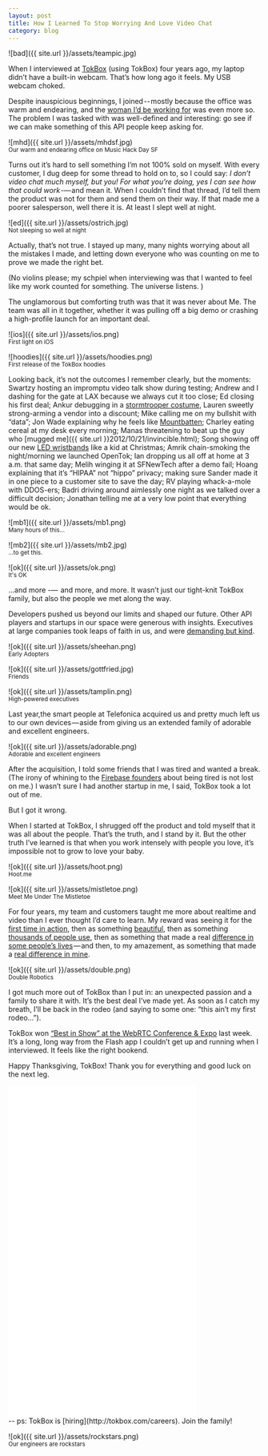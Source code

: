 ```yaml
---
layout: post
title: How I Learned To Stop Worrying And Love Video Chat
category: blog
---
```

![bad]({{ site.url }}/assets/teampic.jpg)

When I interviewed at [TokBox](http://www.tokbox.com/) (using TokBox) four years ago, my laptop didn’t have a built-in webcam. That’s how long ago it feels. My USB webcam choked.

Despite inauspicious beginnings, I joined -- mostly because the office was warm and endearing, and the [woman I’d be working for](http://www.linkedin.com/in/mickyobrien) was even more so. The problem I was tasked with was well-defined and interesting: go see if we can make something of this API people keep asking for.

![mhd]({{ site.url }}/assets/mhdsf.jpg)
<br>
<sub>Our warm and endearing office on Music Hack Day SF</sub>

Turns out it’s hard to sell something I’m not 100% sold on myself. With every customer, I dug deep for some thread to hold on to, so I could say: *I don’t video chat much myself, but you! For what you’re doing, yes I can see how that could work* -— and mean it. When I couldn’t find that thread, I’d tell them the product was not for them and send them on their way. If that made me a poorer salesperson, well there it is. At least I slept well at night.

![ed]({{ site.url }}/assets/ostrich.jpg)
<br>
<sub>Not sleeping so well at night</sub>

Actually, that’s not true. I stayed up many, many nights worrying about all the mistakes I made, and letting down everyone who was counting on me to prove we made the right bet.

(No violins please; my schpiel when interviewing was that I wanted to feel like my work counted for something. The universe listens. )

The unglamorous but comforting truth was that it was never about Me. The team was all in it together, whether it was pulling off a big demo or crashing a high-profile launch for an important deal. 

![ios]({{ site.url }}/assets/ios.png)
<br>
<sub>First light on iOS</sub>

![hoodies]({{ site.url }}/assets/hoodies.png)
<br>
<sub>First release of the TokBox hoodies</sub>

Looking back, it’s not the outcomes I remember clearly, but the moments: Swartzy hosting an impromptu video talk show during testing; Andrew and I dashing for the gate at LAX because we always cut it too close; Ed closing his first deal; Ankur debugging in a [stormtrooper costume](https://twitter.com/aoberoi/status/347896826009096192), Lauren sweetly strong-arming a vendor into a discount; Mike calling me on my bullshit with “data”; Jon Wade explaining why he feels like [Mountbatten](http://en.wikipedia.org/wiki/Louis_Mountbatten,_1st_Earl_Mountbatten_of_Burma); Charley eating cereal at my desk every morning; Manas threatening to beat up the guy who [mugged me]({{ site.url }}2012/10/21/invincible.html); Song showing off our new [LED wristbands](http://www.tokbox.com/blog/tokbox-is-bringing-the-best-swag-to-sxsw/) like a kid at Christmas; Amrik chain-smoking the night/morning we launched OpenTok; Ian dropping us all off at home at 3 a.m. that same day; Melih winging it at SFNewTech after a demo fail; Hoang explaining that it’s “HIPAA” not “hippo” privacy; making sure Sander made it in one piece to a customer site to save the day; RV playing whack-a-mole with DDOS-ers; Badri driving around aimlessly one night as we talked over a difficult decision; Jonathan telling me at a very low point that everything would be ok.

![mb1]({{ site.url }}/assets/mb1.png)
<br>
<sub>Many hours of this...</sub>

![mb2]({{ site.url }}/assets/mb2.jpg)
<br>
<sub>...to get this.</sub>

![ok]({{ site.url }}/assets/ok.png)
<br>
<sub>It's OK</sub>


…and more -—  and more, and more. It wasn’t just our tight-knit TokBox family, but also the people we met along the way. 

Developers pushed us beyond our limits and shaped our future. Other API players and startups in our space were generous with insights. Executives at large companies took leaps of faith in us, and were [demanding but kind](http://www.linkedin.com/in/leehammond). 

![ok]({{ site.url }}/assets/sheehan.png)
<br>
<sub>Early Adopters</sub>

![ok]({{ site.url }}/assets/gottfried.jpg)
<br>
<sub>Friends</sub>

![ok]({{ site.url }}/assets/tamplin.png)
<br>
<sub>High-powered executives</sub>

Last year,the smart people at Telefonica acquired us and pretty much left us to our own devices — aside from giving us an extended family of adorable and excellent engineers.

![ok]({{ site.url }}/assets/adorable.png)
<br>
<sub>Adorable and excellent engineers</sub>

After the acquisition, I told some friends that I was tired and wanted a break. (The irony of whining to the [Firebase founders](http://darineich.com/startups-beanbags-earthquakes-and-fires-the-james-tamplin-story/) about being tired is not lost on me.) I wasn’t sure I had another startup in me, I said, TokBox took a lot out of me.

But I got it wrong.

When I started at TokBox, I shrugged off the product and told myself that it was all about the people. That’s the truth, and I stand by it. But the other truth I’ve learned is that when you work intensely with people you love, it’s impossible not to grow to love your baby.

![ok]({{ site.url }}/assets/hoot.png)
<br>
<sub>Hoot.me</sub>

![ok]({{ site.url }}/assets/mistletoe.png)
<br>
<sub>Meet Me Under The Mistletoe</sub>

For four years, my team and customers taught me more about realtime and video than I ever thought I’d care to learn. My reward was seeing it for the [first time in action](http://www.gambling911.com/poker/pokerview-moves-merge-everleaf-poker-network-offers-4-mil-tourney-091211.html), then as something [beautiful](http://www.prweb.com/releases/McKinneys/photo-booth/prweb4885034.htm), then as something [thousands of people use](http://www.fastcompany.com/1799182/how-use-interactive-video-effectively-promote-your-brand), then as something that made a real [difference in some people’s lives](http://www.tokbox.com/blog/in-the-rooms-bringing-recovery-support-into-the-digital-age/) — and then, to my amazement, as something that made a [real difference in mine](http://www.tokbox.com/blog/can-some-one-turn-me-on/).

![ok]({{ site.url }}/assets/double.png)
<br>
<sub>Double Robotics</sub>

I got much more out of TokBox than I put in: an unexpected passion and a family to share it with. It’s the best deal I’ve made yet. As soon as I catch my breath, I’ll be back in the rodeo (and saying to some one: “this ain’t my first rodeo…”).

TokBox won [“Best in Show” at the WebRTC Conference & Expo](http://bloggeek.me/webrtc-expo-3/) last week. It’s a long, long way from the Flash app I couldn’t get up and running when I interviewed. It feels like the right bookend.

Happy Thanksgiving, TokBox! Thank you for everything and good luck on the next leg.

<iframe src="//player.vimeo.com/video/80417811" width="375" height="662" frameborder="0" webkitallowfullscreen mozallowfullscreen allowfullscreen> </iframe>
<br>
-- ps: TokBox is [hiring](http://tokbox.com/careers).  Join the family!

![ok]({{ site.url }}/assets/rockstars.png)
<br/>
<sub>Our engineers are rockstars<sub>

